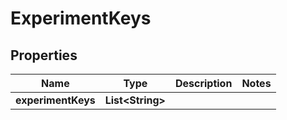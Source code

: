 # ExperimentKeys

## Properties
Name | Type | Description | Notes
------------ | ------------- | ------------- | -------------
**experimentKeys** | **List&lt;String&gt;** |  | 
